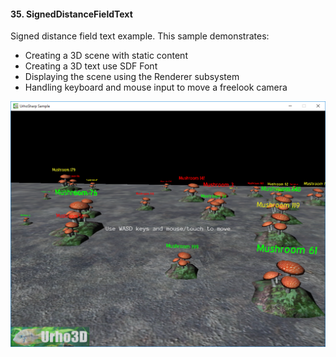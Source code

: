 #### 35. SignedDistanceFieldText

Signed distance field text example.
This sample demonstrates:
- Creating a 3D scene with static content
- Creating a 3D text use SDF Font
- Displaying the scene using the Renderer subsystem
- Handling keyboard and mouse input to move a freelook camera

![Screenshot](Screenshot.png)
